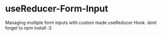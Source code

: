 # useReducer-Form-Input
Managing multiple form inputs with custom made useReducer Hook. 
dont forget to npm install :3

